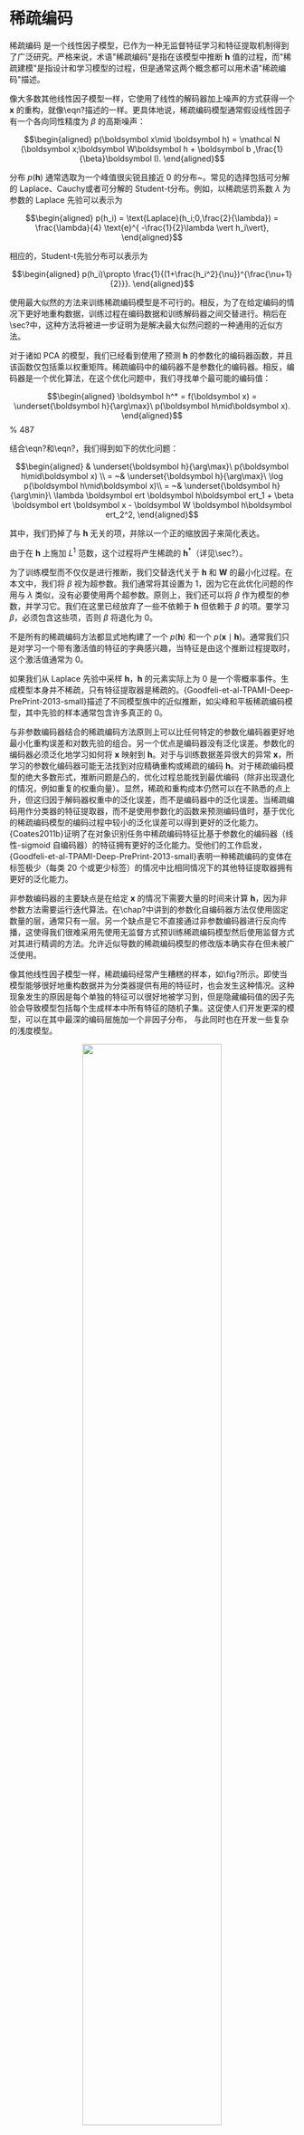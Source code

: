 

# 稀疏编码


稀疏编码 是一个线性因子模型，已作为一种无监督特征学习和特征提取机制得到了广泛研究。严格来说，术语"稀疏编码"是指在该模型中推断 $\boldsymbol h$ 值的过程，而"稀疏建模"是指设计和学习模型的过程，但是通常这两个概念都可以用术语"稀疏编码"描述。

像大多数其他线性因子模型一样，它使用了线性的解码器加上噪声的方式获得一个 $\boldsymbol x$ 的重构，就像\eqn?描述的一样。更具体地说，稀疏编码模型通常假设线性因子有一个各向同性精度为 $\beta$ 的高斯噪声：


$$\begin{aligned}
p(\boldsymbol x\mid \boldsymbol h) = \mathcal N
(\boldsymbol x;\boldsymbol W\boldsymbol h + \boldsymbol b ,\frac{1}{\beta}\boldsymbol I).
\end{aligned}$$



分布 $p(\boldsymbol h)$ 通常选取为一个峰值很尖锐且接近 $0$ 的分布~。常见的选择包括可分解的 Laplace、Cauchy或者可分解的 Student-t分布。例如，以稀疏惩罚系数 $\lambda$ 为参数的 Laplace 先验可以表示为


$$\begin{aligned}
p(h_i) = \text{Laplace}(h_i;0,\frac{2}{\lambda}) = \frac{\lambda}{4} \text{e}^{ -\frac{1}{2}\lambda \vert h_i\vert},
\end{aligned}$$


相应的，Student-t先验分布可以表示为


$$\begin{aligned}
p(h_i)\propto \frac{1}{(1+\frac{h_i^2}{\nu})^{\frac{\nu+1}{2}}}.
\end{aligned}$$

使用最大似然的方法来训练稀疏编码模型是不可行的。相反，为了在给定编码的情况下更好地重构数据，训练过程在编码数据和训练解码器之间交替进行。稍后在\sec?中，这种方法将被进一步证明为是解决最大似然问题的一种通用的近似方法。

对于诸如 PCA 的模型，我们已经看到使用了预测 $\boldsymbol h$ 的参数化的编码器函数，并且该函数仅包括乘以权重矩阵。稀疏编码中的编码器不是参数化的编码器。相反，编码器是一个优化算法，在这个优化问题中，我们寻找单个最可能的编码值：


$$\begin{aligned}
\boldsymbol h^* = f(\boldsymbol x) = \underset{\boldsymbol h}{\arg\max}\  p(\boldsymbol h\mid\boldsymbol x).
\end{aligned}$$ % 487


结合\eqn?和\eqn?，我们得到如下的优化问题：


$$\begin{aligned}
& \underset{\boldsymbol h}{\arg\max}\  p(\boldsymbol h\mid\boldsymbol x) \\
= ~& \underset{\boldsymbol h}{\arg\max}\ \log  p(\boldsymbol h\mid\boldsymbol x)\\
= ~& \underset{\boldsymbol h}{\arg\min}\ \lambda \boldsymbol ert \boldsymbol h\boldsymbol ert_1 + \beta  \boldsymbol ert \boldsymbol x - \boldsymbol W \boldsymbol h\boldsymbol ert_2^2,
\end{aligned}$$


其中，我们扔掉了与 $\boldsymbol h$ 无关的项，并除以一个正的缩放因子来简化表达。

由于在 $\boldsymbol h$ 上施加 $L^1$ 范数，这个过程将产生稀疏的 $\boldsymbol h^*$（详见\sec?）。


为了训练模型而不仅仅是进行推断，我们交替迭代关于 $\boldsymbol h$ 和 $\boldsymbol W$ 的最小化过程。在本文中，我们将 $\beta$ 视为超参数。我们通常将其设置为 $1$，因为它在此优化问题的作用与 $\lambda$ 类似，没有必要使用两个超参数。原则上，我们还可以将 $\beta$ 作为模型的参数，并学习它。我们在这里已经放弃了一些不依赖于 $\boldsymbol h$ 但依赖于 $\beta$ 的项。要学习 $\beta$，必须包含这些项，否则 $\beta$ 将退化为 $0$。


不是所有的稀疏编码方法都显式地构建了一个 $p(\boldsymbol h)$ 和一个 $p(\boldsymbol x\mid\boldsymbol h)$。通常我们只是对学习一个带有激活值的特征的字典感兴趣，当特征是由这个推断过程提取时，这个激活值通常为 $0$。

如果我们从 Laplace 先验中采样 $\boldsymbol h$，$\boldsymbol h$ 的元素实际上为 $0$ 是一个零概率事件。生成模型本身并不稀疏，只有特征提取器是稀疏的。{Goodfeli-et-al-TPAMI-Deep-PrePrint-2013-small}描述了不同模型族中的近似推断，如尖峰和平板稀疏编码模型，其中先验的样本通常包含许多真正的 $0$。

与非参数编码器结合的稀疏编码方法原则上可以比任何特定的参数化编码器更好地最小化重构误差和对数先验的组合。另一个优点是编码器没有泛化误差。参数化的编码器必须泛化地学习如何将 $\boldsymbol x$ 映射到 $\boldsymbol h$。对于与训练数据差异很大的异常 $\boldsymbol x$，所学习的参数化编码器可能无法找到对应精确重构或稀疏的编码 $\boldsymbol h$。对于稀疏编码模型的绝大多数形式，推断问题是凸的，优化过程总能找到最优编码（除非出现退化的情况，例如重复的权重向量）。显然，稀疏和重构成本仍然可以在不熟悉的点上升，但这归因于解码器权重中的泛化误差，而不是编码器中的泛化误差。当稀疏编码用作分类器的特征提取器，而不是使用参数化的函数来预测编码值时，基于优化的稀疏编码模型的编码过程中较小的泛化误差可以得到更好的泛化能力。{Coates2011b}证明了在对象识别任务中稀疏编码特征比基于参数化的编码器（线性-sigmoid 自编码器）的特征拥有更好的泛化能力。受他们的工作启发，{Goodfeli-et-al-TPAMI-Deep-PrePrint-2013-small}表明一种稀疏编码的变体在标签极少（每类 20 个或更少标签）的情况中比相同情况下的其他特征提取器拥有更好的泛化能力。



非参数编码器的主要缺点是在给定 $\boldsymbol x$ 的情况下需要大量的时间来计算 $\boldsymbol h$，因为非参数方法需要运行迭代算法。在\chap?中讲到的参数化自编码器方法仅使用固定数量的层，通常只有一层。另一个缺点是它不直接通过非参数编码器进行反向传播，这使得我们很难采用先使用无监督方式预训练稀疏编码模型然后使用监督方式对其进行精调的方法。允许近似导数的稀疏编码模型的修改版本确实存在但未被广泛使用。

像其他线性因子模型一样，稀疏编码经常产生糟糕的样本，如\fig?所示。即使当模型能够很好地重构数据并为分类器提供有用的特征时，也会发生这种情况。这种现象发生的原因是每个单独的特征可以很好地被学习到，但是隐藏编码值的因子先验会导致模型包括每个生成样本中所有特征的随机子集。这促使人们开发更深的模型，可以在其中最深的编码层施加一个非因子分布， 与此同时也在开发一些复杂的浅度模型。




<p align="center">
    <img width="70%" height="70%" src="http://images.iterate.site/blog/image/20190718/WDNruAICjMw7.png?imageslim">
</p>

> 13.2 尖峰和平板稀疏编码模型上在 MNIST 数据集训练的样例和权重。\emph{(左)}这个模型中的样本和训练样本相差很大。第一眼看来，我们可能认为模型拟合得很差。\emph{(右)}这个模型的权重向量已经学习到了如何表示笔迹，有时候还能写完整的数字。因此这个模型也学习到了有用的特征。问题在于特征的因子先验会导致特征子集合随机的组合。一些这样的子集能够合成可识别的 MNIST 集上的数字。这也促进了拥有更强大潜在编码分布的生成模型的发展。

<span style="color:red;">这促进了更深层模型的发展，可以在最深层上施加 non-factorial分布，以及开发更复杂的浅层模型。</span>



# 相关

- 《深度学习》花书
